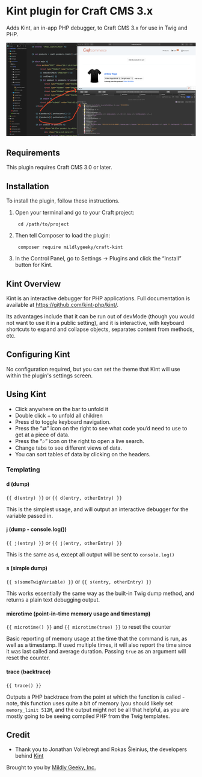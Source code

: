 # Kint plugin for Craft CMS 3.x

Adds Kint, an in-app PHP debugger, to Craft CMS 3.x for use in Twig and PHP.

![Screenshot](resources/screenshots/screenshot.png)

## Requirements

This plugin requires Craft CMS 3.0 or later.

## Installation

To install the plugin, follow these instructions.

1. Open your terminal and go to your Craft project:

        cd /path/to/project

2. Then tell Composer to load the plugin:

        composer require mildlygeeky/craft-kint

3. In the Control Panel, go to Settings → Plugins and click the “Install” button for Kint.

## Kint Overview

Kint is an interactive debugger for PHP applications. Full documentation is available at https://github.com/kint-php/kint/.

Its advantages include that it can be run out of devMode (though you would not want to use it in a public setting), and
it is interactive, with keyboard shortcuts to expand and collapse objects, separates content from methods, etc.

## Configuring Kint

No configuration required, but you can set the theme that Kint will use within the plugin's settings screen.

## Using Kint

- Click anywhere on the bar to unfold it
- Double click + to unfold all children
- Press d to toggle keyboard navigation.
- Press the “⇄” icon on the right to see what code you’d need to use to get at a piece of data.
- Press the “⌕” icon on the right to open a live search.
- Change tabs to see different views of data.
- You can sort tables of data by clicking on the headers.

### Templating

#### d (dump)

`{{ d(entry) }}` or `{{ d(entry, otherEntry) }}`

This is the simplest usage, and will output an interactive debugger for the variable passed in.

#### j (dump - console.log())

`{{ j(entry) }}` or `{{ j(entry, otherEntry) }}`

This is the same as `d`, except all output will be sent to `console.log()`

#### s (simple dump)

`{{ s(someTwigVariable) }}` or `{{ s(entry, otherEntry) }}`

This works essentially the same way as the built-in Twig dump method, and returns a plain text debugging output.

#### microtime (point-in-time memory usage and timestamp)

`{{ microtime() }}` and `{{ microtime(true) }}` to reset the counter

Basic reporting of memory usage at the time that the command is run, as well as a timestamp. If used multiple times,
it will also report the time since it was last called and average duration. Passing `true` as an argument will reset the counter.

#### trace (backtrace)

`{{ trace() }}`

Outputs a PHP backtrace from the point at which the function is called - note, this function uses quite a bit of memory
(you should likely set `memory_limit 512M`, and the output might not be all that helpful, as you are mostly going to be
seeing compiled PHP from the Twig templates.

## Credit

* Thank you to Jonathan Vollebregt and Rokas Šleinius, the developers behind [Kint](https://github.com/kint-php/kint/)

Brought to you by [Mildly Geeky, Inc.](https://mildlygeeky.com)
